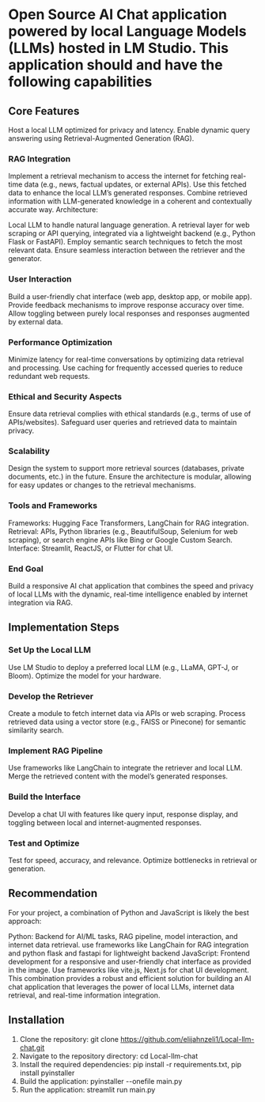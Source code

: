 # Open Source AI Chat application powered by local Language Models (LLMs) hosted in LM Studio. This application should and have the following capabilities

## Core Features

Host a local LLM optimized for privacy and latency.
Enable dynamic query answering using Retrieval-Augmented Generation (RAG).

### RAG Integration

Implement a retrieval mechanism to access the internet for fetching real-time data (e.g., news, factual updates, or external APIs).
Use this fetched data to enhance the local LLM’s generated responses.
Combine retrieved information with LLM-generated knowledge in a coherent and contextually accurate way.
Architecture:

Local LLM to handle natural language generation.
A retrieval layer for web scraping or API querying, integrated via a lightweight backend (e.g., Python Flask or FastAPI).
Employ semantic search techniques to fetch the most relevant data.
Ensure seamless interaction between the retriever and the generator.

### User Interaction

Build a user-friendly chat interface (web app, desktop app, or mobile app).
Provide feedback mechanisms to improve response accuracy over time.
Allow toggling between purely local responses and responses augmented by external data.

### Performance Optimization

Minimize latency for real-time conversations by optimizing data retrieval and processing.
Use caching for frequently accessed queries to reduce redundant web requests.

### Ethical and Security Aspects

Ensure data retrieval complies with ethical standards (e.g., terms of use of APIs/websites).
Safeguard user queries and retrieved data to maintain privacy.

### Scalability

Design the system to support more retrieval sources (databases, private documents, etc.) in the future.
Ensure the architecture is modular, allowing for easy updates or changes to the retrieval mechanisms.

### Tools and Frameworks

Frameworks: Hugging Face Transformers, LangChain for RAG integration.
Retrieval: APIs, Python libraries (e.g., BeautifulSoup, Selenium for web scraping), or search engine APIs like Bing or Google Custom Search.
Interface: Streamlit, ReactJS, or Flutter for chat UI.

### End Goal

Build a responsive AI chat application that combines the speed and privacy of local LLMs with the dynamic, real-time intelligence enabled by internet integration via RAG.

## Implementation Steps

### Set Up the Local LLM

Use LM Studio to deploy a preferred local LLM (e.g., LLaMA, GPT-J, or Bloom).
Optimize the model for your hardware.

### Develop the Retriever

Create a module to fetch internet data via APIs or web scraping.
Process retrieved data using a vector store (e.g., FAISS or Pinecone) for semantic similarity search.

### Implement RAG Pipeline

Use frameworks like LangChain to integrate the retriever and local LLM.
Merge the retrieved content with the model’s generated responses.

### Build the Interface

Develop a chat UI with features like query input, response display, and toggling between local and internet-augmented responses.

### Test and Optimize

Test for speed, accuracy, and relevance.
Optimize bottlenecks in retrieval or generation.

## Recommendation

For your project, a combination of Python and JavaScript is likely the best approach:

Python: Backend for AI/ML tasks, RAG pipeline, model interaction, and internet data retrieval. use frameworks like LangChain for RAG integration and python flask and fastapi for lightweight backend
JavaScript: Frontend development for a responsive and user-friendly chat interface as provided in the image. Use frameworks like vite.js, Next.js for chat UI development.
This combination provides a robust and efficient solution for building an AI chat application that leverages the power of local LLMs, internet data retrieval, and real-time information integration.

## Installation

1. Clone the repository: git clone <https://github.com/elijahnzeli1/Local-llm-chat.git>
2. Navigate to the repository directory: cd Local-llm-chat
3. Install the required dependencies: pip install -r requirements.txt,
   pip install pyinstaller
4. Build the application: pyinstaller --onefile main.py
5. Run the application: streamlit run main.py
